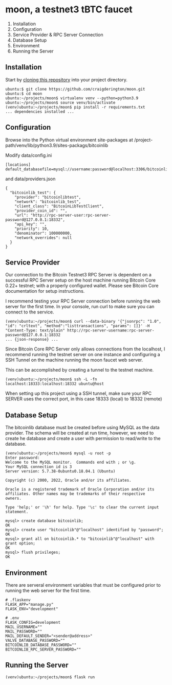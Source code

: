# moon, a testnet3 tBTC faucet

1. Installation
2. Configuration
3. Service Provider & RPC Server Connection
4. Database Setup
5. Environment
6. Running the Server



## Installation
Start by [cloning this repository](https://github.com/craigderington/moon.git) into your project directory.

```
ubuntu:$ git clone https://github.com/craigderington/moon.git
ubuntu:$ cd moon
ubuntu:~/projects/moon$ virtualenv venv --python=python3.9
ubuntu:~/projects/moon$ source venv/bin/activate
(venv)ubuntu:~/projects/moon$ pip install -r requirements.txt
... dependencies installed ...
```

## Configuration
Browse into the Python virtual environment site-packages at /project-path/venv/lib/python3.9/sites-packags/bitcoinlib

Modify data/config.ini

```
[locations]
default_databasefile=mysql://username:password@localhost:3306/bitcoinlib
```
and data/providers.json

```
{
  "bitcoinlib_test": {
    "provider": "bitcoinlibtest",
    "network": "bitcoinlib_test",
    "client_class": "BitcoinLibTestClient",
    "provider_coin_id": "",
    "url": "http://rpc-server-user:rpc-server-password@127.0.0.1:18332",
    "api_key": "",
    "priority": 10,
    "denominator": 100000000,
    "network_overrides": null
  }  
}
```

## Service Provider
Our connection to the Bitcoin Testnet3 RPC Server is dependent on a successful RPC Server setup on the host machine running Bitcoin Core 0.22+ testnet; with a properly configured wallet.  Please see Bitcoin Core documentation for setup instructions.

I recommend testing your RPC Server connection before running the web server for the first time.  In your console, run curl to make sure you can connect to the service.

```
(venv)ubuntu:~/projects/moon$ curl --data-binary '{"jsonrpc": "1.0", "id": "crltext", "method":"listtransactions", "params": []}' -H "Content-Type: text/plain" http://rpc-server-username:rpc-server-password@127.0.0.1:18332
... {json-response} ...
```

Since Bitcoin Core RPC Server only allows connections from the localhost, I recommend running the testnet server on one instance and configuring a SSH Tunnel on the machine running the moon faucet web server.

This can be accomplished by creating a tunnel to the testnet machine.

```
(venv)ubuntu:~/projects/moon$ ssh -L -fn localhost:18333:localhost:18332 ubuntu@host
```

When setting up this project using a SSH tunnel, make sure your RPC SERVER uses the correct port, in this case 18333 (local) to 18332 (remote)


## Database Setup
The bitcoinlib database must be created before using MySQL as the data provider.  The schema will be created at run time, however, we need to create he database and create a user with permission to read/write to the database.

```
(venv)ubuntu:~/projects/moon$ mysql -u root -p
Enter password: 
Welcome to the MySQL monitor.  Commands end with ; or \g.
Your MySQL connection id is 3
Server version: 5.7.38-0ubuntu0.18.04.1 (Ubuntu)

Copyright (c) 2000, 2022, Oracle and/or its affiliates.

Oracle is a registered trademark of Oracle Corporation and/or its
affiliates. Other names may be trademarks of their respective
owners.

Type 'help;' or '\h' for help. Type '\c' to clear the current input statement.

mysql> create database bitcoinlib;
OK
mysql> create user "bitcoinlib"@"localhost" identified by "password";
OK
mysql> grant all on bitcoinlib.* to "bitcoinlib"@"localhost" with grant option;
OK
mysql> flush privileges;
OK
```

## Environment
There are serveral environment variables that must be configured prior to running the web server for the first time.

```
# .flaskenv
FLASK_APP="manage.py"
FLASK_ENV="development"
```

```
# .env
FLASK_CONFIG=development
MAIL_USERNAME=""
MAIL_PASSWORD=""
MAIL_DEFAULT_SENDER="<sender@address>"
VALVE_DATABASE_PASSWORD=""
BITCOINLIB_DATABASE_PASSWORD=""
BITCOINLIB_RPC_SERVER_PASSWORD=""
```

## Running the Server

```
(venv)ubuntu:~/projects/moon$ flask run
```
